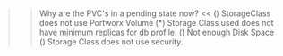 </br>

>> Why are the PVC's in a pending state now? <<
() StorageClass does not use Portworx Volume
(*) Storage Class used does not have minimum replicas for db profile.
() Not enough Disk Space
() Storage Class does not use security.
